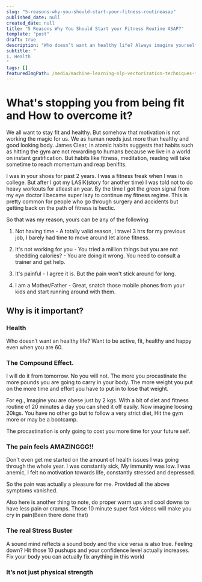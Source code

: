```yaml
---
slug: "5-reasons-why-you-should-start-your-fitness-routineasap"
published_date: null
created_date: null
title: "5 Reasons Why You Should Start your Fitness Routine ASAP?"
template: "post"
draft: true
description: "Who doesn’t want an healthy life? Always imagine yourself running around even at your 60s then you are bound to spend time on your fitness routine. I will do it from tomorrow. No you will not. The…"
subtitle: "
1. Health
"
tags: []
featuredImgPath: /media/machine-learning-nlp-vectorization-techniques-featured.png
---
```

# What's stopping you from being fit and How to overcome it?

We all want to stay fit and healthy. But somehow that motivation is not working the magic for us. We as human needs just more than healthy and good looking body. James Clear, in atomic habits suggests that habits such as hitting the gym are not rewarding to humans because we live in a world on instant gratification. But habits like fitness, meditation, reading will take sometime to reach momentum and reap benifits.

I was in your shoes for past 2 years. I was a fitness freak when I was in college. But after I got my LASIK(story for another time) I was told not to do heavy workouts for atleast an year. By the time I got the green signal from my eye doctor I became super lazy to continue my fitness regime. This is pretty common for people who go through surgery and accidents but getting back on the path of fitness is hectic.

So that was my reason, yours can be any of the following
1. Not having time - A totally valid reason, I travel 3 hrs for my previous job, I barely had time to move around let alone fitness.

2. It's not working for you - You tried a million things but you are not shedding calories? - You are doing it wrong. You need to consult a trainer and get help.

3. It's painful - I agree it is. But the pain won't stick around for long.

4. I am a Mother/Father - Great, snatch those mobile phones from your kids and start running around with them. 

## Why is it important?

### Health

Who doesn’t want an healthy life? Want to be active, fit, healthy and happy even when you are 60. 

### The Compound Effect.
I will do it from tomorrow. No you will not. The more you procastinate the more pounds you are going to carry in your body. The more weight you put on the more time and effort you have to put in to lose that weight.

For eg., Imagine you are obese just by 2 kgs. With a bit of diet and fitness routine of 20 minutes a day you can shed it off easily. Now imagine loosing 20kgs. You have no other go but to follow a very strict diet, Hit the gym more or may be a bootcamp. 

The procastination is only going to cost you more time for your future self.

### The pain feels AMAZINGGG!!

Don't even get me started on the amount of health issues I was going through the whole year. I was constantly sick, My immunity was low. I was anemic, I felt no motivation towards life, constantly stressed and depressed.

So the pain was actually a pleasure for me. Provided all the above symptoms vanished.

Also here is another thing to note, do proper warm ups and cool downs to have less pain or cramps. Those 10 minute super fast videos will make you cry in pain(Been there done that)

### The real Stress Buster

A sound mind reflects a sound body and the vice versa is also true. Feeling down? Hit those 10 pushups and your confidence level actually increases. Fix your body you can actually fix anything in this world

### It’s not just physical strength


